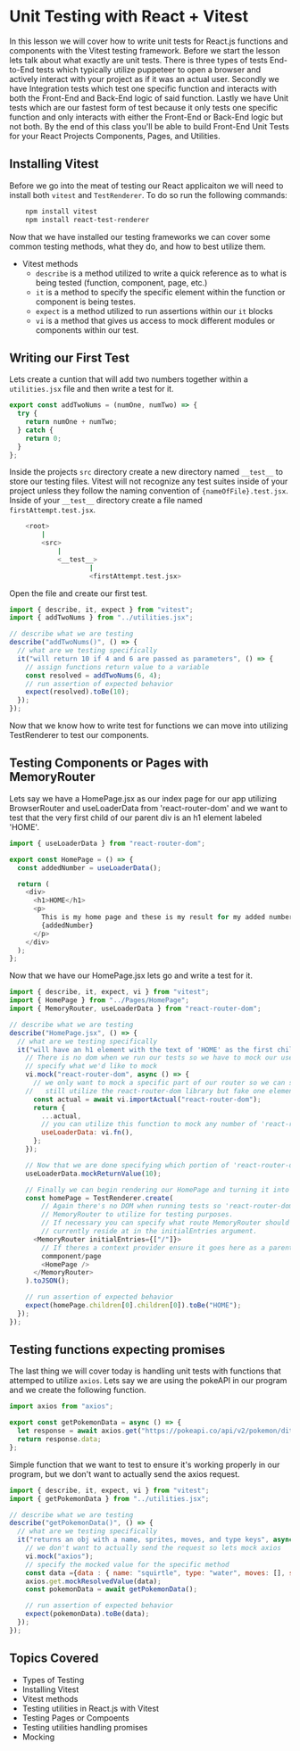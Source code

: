 # Unit Testing with React + Vitest

In this lesson we will cover how to write unit tests for React.js functions and components with the Vitest testing framework. Before we start the lesson lets talk about what exactly are unit tests. There is three types of tests End-to-End tests which typically utilize puppeteer to open a browser and actively interact with your project as if it was an actual user. Secondly we have Integration tests which test one specific function and interacts with both the Front-End and Back-End logic of said function. Lastly we have Unit tests which are our fastest form of test because it only tests one specific function and only interacts with either the Front-End or Back-End logic but not both. By the end of this class you'll be able to build Front-End Unit Tests for your React Projects Components, Pages, and Utilities.

## Installing Vitest

Before we go into the meat of testing our React applicaiton we will need to install both `vitest` and `TestRenderer`. To do so run the following commands:

```bash
    npm install vitest
    npm install react-test-renderer
```

Now that we have installed our testing frameworks we can cover some common testing methods, what they do, and how to best utilize them.

- Vitest methods
  - `describe` is a method utilized to write a quick reference as to what is being tested (function, component, page, etc.)
  - `it` is a method to specify the specific element within the function or component is being testes.
  - `expect` is a method utilized to run assertions within our `it` blocks
  - `vi` is a method that gives us access to mock different modules or components within our test.

## Writing our First Test

Lets create a cuntion that will add two numbers together within a `utilities.jsx` file and then write a test for it.

```js
export const addTwoNums = (numOne, numTwo) => {
  try {
    return numOne + numTwo;
  } catch {
    return 0;
  }
};
```

Inside the projects `src` directory create a new directory named `__test__` to store our testing files. Vitest will not recognize any test suites inside of your project unless they follow the naming convention of `{nameOfFile}.test.jsx`. Inside of your `__test__` directory create a file named `firstAttempt.test.jsx`.

```bash
    <root>
        |
        <src>
            |
            <__test__>
                    |
                    <firstAttempt.test.jsx>
```

Open the file and create our first test.

```js
import { describe, it, expect } from "vitest";
import { addTwoNums } from "../utilities.jsx";

// describe what we are testing
describe("addTwoNums()", () => {
  // what are we testing specifically
  it("will return 10 if 4 and 6 are passed as parameters", () => {
    // assign functions return value to a variable
    const resolved = addTwoNums(6, 4);
    // run assertion of expected behavior
    expect(resolved).toBe(10);
  });
});
```

Now that we know how to write test for functions we can move into utilizing TestRenderer to test our components.

## Testing Components or Pages with MemoryRouter

Lets say we have a HomePage.jsx as our index page for our app utilizing BrowserRouter and useLoaderData from 'react-router-dom' and we want to test that the very first child of our parent div is an h1 element labeled 'HOME'.

```js
import { useLoaderData } from "react-router-dom";

export const HomePage = () => {
  const addedNumber = useLoaderData();

  return (
    <div>
      <h1>HOME</h1>
      <p>
        This is my home page and these is my result for my added number
        {addedNumber}
      </p>
    </div>
  );
};
```

Now that we have our HomePage.jsx lets go and write a test for it.

```js
import { describe, it, expect, vi } from "vitest";
import { HomePage } from "../Pages/HomePage";
import { MemoryRouter, useLoaderData } from "react-router-dom";

// describe what we are testing
describe("HomePage.jsx", () => {
  // what are we testing specifically
  it("will have an h1 element with the text of 'HOME' as the first child", () => {
    // There is no dom when we run our tests so we have to mock our useLoaderData function to return a fake value
    // specify what we'd like to mock
    vi.mock("react-router-dom", async () => {
      // we only want to mock a specific part of our router so we can specify here to 
    //   still utilize the react-router-dom library but fake one element within it.
      const actual = await vi.importActual("react-router-dom");
      return {
        ...actual,
        // you can utilize this function to mock any number of 'react-router-dom' hooks
        useLoaderData: vi.fn(),
      };
    });

    // Now that we are done specifying which portion of 'react-router-dom' we are mocking we can specify it's fake value to run our test.
    useLoaderData.mockReturnValue(10);

    // Finally we can begin rendering our HomePage and turning it into JSON to run our assertions
    const homePage = TestRenderer.create(
        // Again there's no DOM when running tests so 'react-router-dom' gives us a 
        // MemoryRouter to utilize for testing purposes. 
        // If necessary you can specify what route MemoryRouter should pretend to 
        // currently reside at in the initialEntries argument.
      <MemoryRouter initialEntries={["/"]}>
        // If theres a context provider ensure it goes here as a parent of the
        commponent/page
        <HomePage />
      </MemoryRouter>
    ).toJSON();

    // run assertion of expected behavior
    expect(homePage.children[0].children[0]).toBe("HOME");
  });
});
```

## Testing functions expecting promises

The last thing we will cover today is handling unit tests with functions that attemped to utilize `axios`. Lets say we are using the pokeAPI in our program and we create the following function.

```js
import axios from "axios";

export const getPokemonData = async () => {
  let response = await axios.get("https://pokeapi.co/api/v2/pokemon/ditto");
  return response.data;
};
```

Simple function that we want to test to ensure it's working properly in our program, but we don't want to actually send the axios request.

```js
import { describe, it, expect, vi } from "vitest";
import { getPokemonData } from "../utilities.jsx";

// describe what we are testing
describe("getPokemonData()", () => {
  // what are we testing specifically
  it("returns an obj with a name, sprites, moves, and type keys", async () => {
    // we don't want to actually send the request so lets mock axios
    vi.mock("axios");
    // specify the mocked value for the specific method
    const data ={data : { name: "squirtle", type: "water", moves: [], sprites: [] }};
    axios.get.mockResolvedValue(data);
    const pokemonData = await getPokemonData();

    // run assertion of expected behavior
    expect(pokemonData).toBe(data);
  });
});
```

## Topics Covered

- Types of Testing
- Installing Vitest
- Vitest methods
- Testing utilities in React.js with Vitest
- Testing Pages or Compoents
- Testing utilities handling promises
- Mocking
